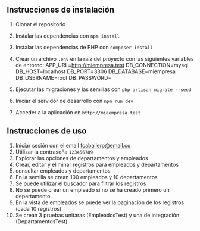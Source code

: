 ## Instrucciones de instalación
1. Clonar el repositorio
2. Instalar las dependencias con `npm install`
3. Instalar las dependencias de PHP con `composer install`
4. Crear un archivo `.env` en la raíz del proyecto con las siguientes variables de entorno:
    APP_URL=http://miempresa.test
    DB_CONNECTION=mysql
    DB_HOST=localhost
    DB_PORT=3306
    DB_DATABASE=miempresa
    DB_USERNAME=root
    DB_PASSWORD=

5. Ejecutar las migraciones y las semillas con `php artisan migrate --seed`
6. Iniciar el servidor de desarrollo con `npm run dev`
7. Acceder a la aplicación en `http://mieempresa.test`

## Instrucciones de uso
1. Iniciar sesión con el email fcaballero@email.co
2. Utilizar la contraseña `123456789`
3. Explorar las opciones de departamentos y empleados
4. Crear, editar y eliminar registros para empleados y departamentos
5. consultar empleados y departamentos
6. En la semilla se crean 100 empleados y 10 departamentos
7. Se puede utilizar el buscador para filtrar los registros
8. No se puede crear un empleado si no se ha creado primero un departamento.
9. En la vista de empleados se puede ver la paginación de los registros (cada 10 registros)
10. Se crean 3 pruebas unitaras (EmpleadosTest) y una de integración (DepartamentosTest)
